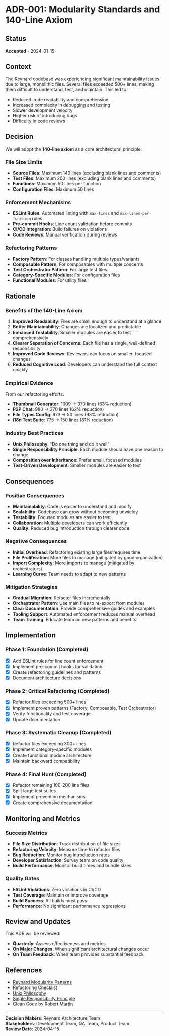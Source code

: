 # ADR-001: Modularity Standards and 140-Line Axiom

## Status

**Accepted** - 2024-01-15

## Context

The Reynard codebase was experiencing significant maintainability issues due to large, monolithic files. Several files exceeded 500+ lines, making them difficult to understand, test, and maintain. This led to:

- Reduced code readability and comprehension
- Increased complexity in debugging and testing
- Slower development velocity
- Higher risk of introducing bugs
- Difficulty in code reviews

## Decision

We will adopt the **140-line axiom** as a core architectural principle:

### File Size Limits

- **Source Files**: Maximum 140 lines (excluding blank lines and comments)
- **Test Files**: Maximum 200 lines (excluding blank lines and comments)
- **Functions**: Maximum 50 lines per function
- **Configuration Files**: Maximum 50 lines

### Enforcement Mechanisms

- **ESLint Rules**: Automated linting with `max-lines` and `max-lines-per-function` rules
- **Pre-commit Hooks**: Line count validation before commits
- **CI/CD Integration**: Build failures on violations
- **Code Reviews**: Manual verification during reviews

### Refactoring Patterns

- **Factory Pattern**: For classes handling multiple types/variants
- **Composable Pattern**: For composables with multiple concerns
- **Test Orchestrator Pattern**: For large test files
- **Category-Specific Modules**: For configuration files
- **Functional Modules**: For utility files

## Rationale

### Benefits of the 140-Line Axiom

1. **Improved Readability**: Files are small enough to understand at a glance
2. **Better Maintainability**: Changes are localized and predictable
3. **Enhanced Testability**: Smaller modules are easier to test comprehensively
4. **Clearer Separation of Concerns**: Each file has a single, well-defined responsibility
5. **Improved Code Reviews**: Reviewers can focus on smaller, focused changes
6. **Reduced Cognitive Load**: Developers can understand the full context quickly

### Empirical Evidence

From our refactoring efforts:

- **Thumbnail Generator**: 1009 → 370 lines (63% reduction)
- **P2P Chat**: 980 → 370 lines (62% reduction)
- **File Types Config**: 673 → 50 lines (93% reduction)
- **i18n Test Suite**: 775 → 150 lines (81% reduction)

### Industry Best Practices

- **Unix Philosophy**: "Do one thing and do it well"
- **Single Responsibility Principle**: Each module should have one reason to change
- **Composition over Inheritance**: Prefer small, focused modules
- **Test-Driven Development**: Smaller modules are easier to test

## Consequences

### Positive Consequences

- **Maintainability**: Code is easier to understand and modify
- **Scalability**: Codebase can grow without becoming unwieldy
- **Testability**: Focused modules are easier to test
- **Collaboration**: Multiple developers can work efficiently
- **Quality**: Reduced bug introduction through clearer code

### Negative Consequences

- **Initial Overhead**: Refactoring existing large files requires time
- **File Proliferation**: More files to manage (mitigated by good organization)
- **Import Complexity**: More imports to manage (mitigated by orchestrators)
- **Learning Curve**: Team needs to adapt to new patterns

### Mitigation Strategies

- **Gradual Migration**: Refactor files incrementally
- **Orchestrator Pattern**: Use main files to re-export from modules
- **Clear Documentation**: Provide comprehensive guides and examples
- **Tooling Support**: Automated enforcement reduces manual overhead
- **Team Training**: Educate team on new patterns and benefits

## Implementation

### Phase 1: Foundation (Completed)

- [x] Add ESLint rules for line count enforcement
- [x] Implement pre-commit hooks for validation
- [x] Create refactoring guidelines and patterns
- [x] Document architecture decisions

### Phase 2: Critical Refactoring (Completed)

- [x] Refactor files exceeding 500+ lines
- [x] Implement proven patterns (Factory, Composable, Test Orchestrator)
- [x] Verify functionality and test coverage
- [x] Update documentation

### Phase 3: Systematic Cleanup (Completed)

- [x] Refactor files exceeding 300+ lines
- [x] Implement category-specific modules
- [x] Create functional module architecture
- [x] Maintain backward compatibility

### Phase 4: Final Hunt (Completed)

- [x] Refactor remaining 100-200 line files
- [x] Split large test suites
- [x] Implement prevention mechanisms
- [x] Create comprehensive documentation

## Monitoring and Metrics

### Success Metrics

- **File Size Distribution**: Track distribution of file sizes
- **Refactoring Velocity**: Measure time to refactor files
- **Bug Reduction**: Monitor bug introduction rates
- **Developer Satisfaction**: Survey team on code quality
- **Build Performance**: Monitor build times and bundle sizes

### Quality Gates

- **ESLint Violations**: Zero violations in CI/CD
- **Test Coverage**: Maintain or improve coverage
- **Build Success**: All builds must pass
- **Performance**: No significant performance regressions

## Review and Updates

This ADR will be reviewed:

- **Quarterly**: Assess effectiveness and metrics
- **On Major Changes**: When significant architectural changes occur
- **On Team Feedback**: When team provides substantial feedback

## References

- [Reynard Modularity Patterns](../modularity-patterns.md)
- [Refactoring Checklist](../refactoring-checklist.md)
- [Unix Philosophy](https://en.wikipedia.org/wiki/Unix_philosophy)
- [Single Responsibility Principle](https://en.wikipedia.org/wiki/Single-responsibility_principle)
- [Clean Code by Robert Martin](https://www.amazon.com/Clean-Code-Handbook-Software-Craftsmanship/dp/0132350882)

---

**Decision Makers**: Reynard Architecture Team  
**Stakeholders**: Development Team, QA Team, Product Team  
**Review Date**: 2024-04-15
